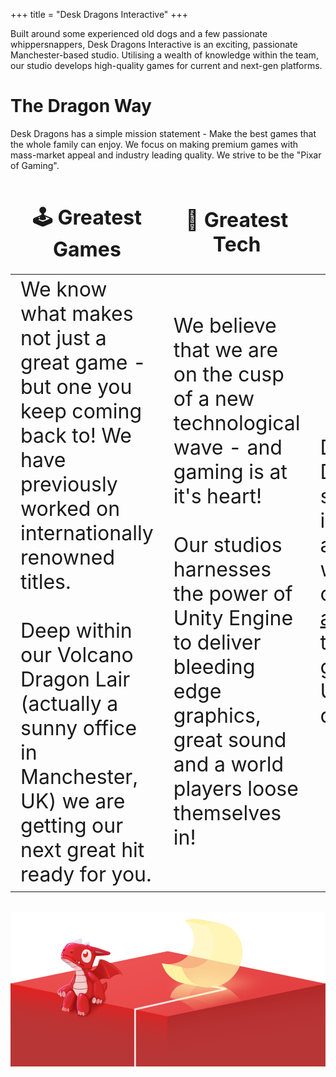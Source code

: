 +++
title = "Desk Dragons Interactive"
+++

Built around some experienced old dogs and a few passionate whippersnappers, Desk Dragons Interactive is an exciting, passionate Manchester-based studio. Utilising a wealth of knowledge within the team, our studio develops high-quality games for current and next-gen platforms. 

# The Dragon Way

Desk Dragons has a simple mission statement - Make the best games that the whole family can enjoy. We focus on making premium games with mass-market appeal and industry leading quality. We strive to be the "Pixar of Gaming".

<style>
table {
    border-collapse: collapse;
}
table, th, td {
   border: 0px;
}
blockquote {
    border-left: solid blue;
    padding-left: 10px;
}
table, th {
	font-size: 32px;
}
</style>

🕹️ Greatest Games️ | 🚀 Greatest Tech | 🧑‍💻 Greatest Assets
--------------------|------------------|-----------------------
We know what makes not just a great game - but one you keep coming back to! We have previously worked on internationally renowned titles.<br><br>Deep within our Volcano Dragon Lair (actually a sunny office in Manchester, UK) we are getting our next great hit ready for you. | We believe that we are on the cusp of a new technological wave - and gaming is at it's heart!<br><br>Our studios harnesses the power of Unity Engine to deliver bleeding edge graphics, great sound and a world players loose themselves in! | Desk Dragons side quest is to create amazing, world-class [assets](/store/) for the next-generation Unity developers.

![DeskDragon](/img/desk.png)
